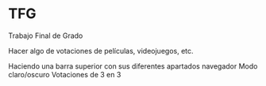 # TFG
Trabajo Final de Grado

Hacer algo de votaciones de películas, videojuegos, etc.

Haciendo una barra superior con sus diferentes apartados navegador
Modo claro/oscuro
Votaciones de 3 en 3 
